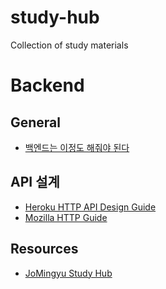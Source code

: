 # study-hub
Collection of study materials

# Backend

## General
* [백엔드는 이정도 해줘야 된다](https://velog.io/@city7310/%EB%B0%B1%EC%97%94%EB%93%9C%EA%B0%80-%EC%9D%B4%EC%A0%95%EB%8F%84%EB%8A%94-%ED%95%B4%EC%A4%98%EC%95%BC-%ED%95%A8-1.-%EC%BB%A8%ED%85%90%EC%B8%A0%EC%9D%98-%EB%8F%99%EA%B8%B0%EC%99%80-%EA%B0%9C%EC%9A%94)

## API 설계
* [Heroku HTTP API Design Guide](https://geemus.gitbooks.io/http-api-design/content/en/)
* [Mozilla HTTP Guide](https://developer.mozilla.org/ko/docs/Web/HTTP/Overview)

## Resources
* [JoMingyu Study Hub](https://github.com/JoMingyu/Lets-Study)
